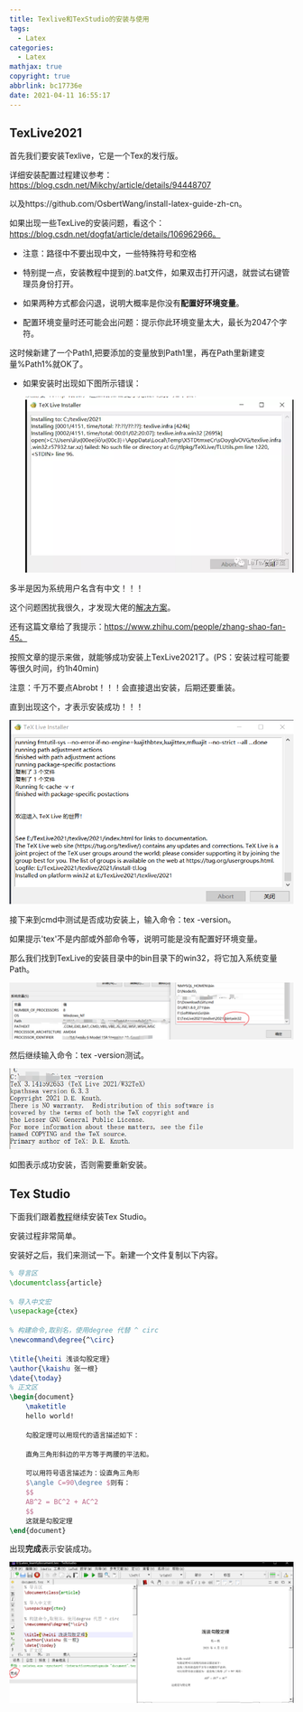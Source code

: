 ```yaml
---
title: Texlive和TexStudio的安装与使用
tags:
  - Latex
categories:
  - Latex
mathjax: true
copyright: true
abbrlink: bc17736e
date: 2021-04-11 16:55:17
---
```


## TexLive2021

首先我们要安装Texlive，它是一个Tex的发行版。

详细安装配置过程建议参考：https://blog.csdn.net/Mikchy/article/details/94448707

以及https://github.com/OsbertWang/install-latex-guide-zh-cn。

<!--more-->

如果出现一些TexLive的安装问题，看这个：https://blog.csdn.net/dogfat/article/details/106962966。

- 注意：路径中不要出现中文，一些特殊符号和空格

- 特别提一点，安装教程中提到的.bat文件，如果双击打开闪退，就尝试右键管理员身份打开。

- 如果两种方式都会闪退，说明大概率是你没有**配置好环境变量**。

-  配置环境变量时还可能会出问题：提示你此环境变量太大，最长为2047个字符。

这时候新建了一个Path1,把要添加的变量放到Path1里，再在Path里新建变量%Path1%就OK了。

- 如果安装时出现如下图所示错误：

  ![image-20210411205554694](Texlive和TexStudio的安装与使用/image-20210411205554694.png)

多半是因为系统用户名含有中文！！！

这个问题困扰我很久，才发现大佬的[解决方案](https://mp.weixin.qq.com/s/9aE4AlHj2XfnymmT8P3I5Q)。

还有这篇文章给了我提示：https://www.zhihu.com/people/zhang-shao-fan-45。

按照文章的提示来做，就能够成功安装上TexLive2021了。(PS：安装过程可能要等很久时间，约1h40min)

注意：千万不要点Abrobt！！！会直接退出安装，后期还要重装。

直到出现这个，才表示安装成功！！！

![image-20210412072427033](Texlive和TexStudio的安装与使用/image-20210412072427033.png)

接下来到cmd中测试是否成功安装上，输入命令：tex -version。

如果提示'tex'不是内部或外部命令等，说明可能是没有配置好环境变量。

那么我们找到TexLive的安装目录中的bin目录下的win32，将它加入系统变量Path。

![image-20210411230107676](Texlive和TexStudio的安装与使用/image-20210411230107676.png)

然后继续输入命令：tex -version测试。

![image-20210411230204922](Texlive和TexStudio的安装与使用/image-20210411230204922.png)

如图表示成功安装，否则需要重新安装。

## Tex Studio

下面我们跟着[教程](https://blog.csdn.net/Mikchy/article/details/94448707)继续安装Tex Studio。

安装过程非常简单。

安装好之后，我们来测试一下。新建一个文件复制以下内容。

```latex
% 导言区
\documentclass{article} 

% 导入中文宏
\usepackage{ctex}

% 构建命令,取别名，使用degree 代替 ^ circ
\newcommand\degree{^\circ}

\title{\heiti 浅谈勾股定理}
\author{\kaishu 张一根}
\date{\today}
% 正文区
\begin{document}
	\maketitle
	hello world!
	
	勾股定理可以用现代的语言描述如下：
	
	直角三角形斜边的平方等于两腰的平法和。
	
	可以用符号语言描述为：设直角三角形 
	$\angle C=90\degree $则有：
	$$ 
	AB^2 = BC^2 + AC^2 
	$$
	这就是勾股定理
\end{document}
```

出现**完成**表示安装成功。

![image-20210412072609787](Texlive和TexStudio的安装与使用/image-20210412072609787.png)